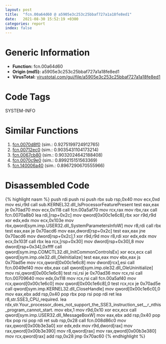 ```yaml
---
layout: post
title:  "fcn.00a64d60 @ a5905e3c253c25bbaf727a1a18fe8ed1"
date:   2021-08-30 15:52:19 +0300
categories: report
index: false
---
```


# Generic Information
- **Function:** fcn.00a64d60
- **Origin (md5):** a5905e3c253c25bbaf727a1a18fe8ed1
- **VirusTotal:** [virustotal.com/gui/file/a5905e3c253c25bbaf727a1a18fe8ed1][virustotal_ref]

# Code Tags
<span class="tag" id="SYSTEM-INFO">SYSTEM-INFO</span>


# Similar Functions

1. [fcn.0070d8f0][similar_1_ref] (sim.: 0.9275199724912765)
2. [fcn.00712ec0][similar_2_ref] (sim.: 0.9035431104173214)
3. [fcn.0067cb80][similar_3_ref] (sim.: 0.9032024642188408)
4. [fcn.0070c9e0][similar_4_ref] (sim.: 0.899215151563369)
5. [fcn.140006a40][similar_5_ref] (sim.: 0.8967290670555966)


# Disassembled Code

{% highlight nasm %}
push rdi
push rsi
push rbx
sub rsp,0x40
mov ecx,0xd
mov esi,r9d
call sub.KERNEL32.dll_IsProcessorFeaturePresent
test eax,eax
je 0x70ad70
mov ecx,0x118
call fcn.00a5af70
mov rcx,rax
mov rbx,rax
call fcn.0070a8b0
lea rdi,[rsp+0x2c]
mov qword[0x00c1e6c8],rbx
xor r9d,r9d
xor edx,edx
mov ecx,0x103e
mov rbx,qword[sym.imp.USER32.dll_SystemParametersInfoW]
mov r8,rdi
call rbx
test eax,eax
je 0x70acd6
mov eax,dword[rsp+0x2c]
test eax,eax
jne 0x70acd6
mov dword[rsp+0x2c],1
xor r9d,r9d
mov r8,rdi
xor edx,edx
mov ecx,0x103f
call rbx
lea rcx,[rsp+0x30]
mov dword[rsp+0x30],8
mov dword[rsp+0x34],0xffff
call qword[sym.imp.COMCTL32.dll_InitCommonControlsEx]
xor ecx,ecx
call qword[sym.imp.ole32.dll_OleInitialize]
test eax,eax
mov ebx,eax
js 0x70ad5e
mov rcx,qword[0x00c1e6c8]
mov dword[rcx],esi
call fcn.0049ef40
mov ebx,eax
call qword[sym.imp.ole32.dll_OleUninitialize]
mov rsi,qword[0x00c1e6c8]
test rsi,rsi
je 0x70ad36
mov rcx,rsi
call fcn.00709640
mov edx,0x118
mov rcx,rsi
call fcn.00a5af40
mov rcx,qword[0x00c1e6c0]
mov qword[0x00c1e6c8],0
test rcx,rcx
je 0x70ad5e
call qword[sym.imp.KERNEL32.dll_CloseHandle]
mov qword[0x00c1e6c0],0
mov eax,ebx
add rsp,0x40
pop rbx
pop rsi
pop rdi
ret
lea r8,str.SSE3_CPU_required.
lea rdx,str.Your_processor_does_not_support_the_SSE3_instruction_set__r_nthis_program_cannot_start.
mov ebx,1
mov r9d,0x10
xor ecx,ecx
call qword[sym.imp.USER32.dll_MessageBoxW]
mov eax,ebx
add rsp,0x40
pop rbx
pop rsi
pop rdi
ret
sub rsp,0x28
call fcn.008d86c0
mov rax,qword[0x00b3e3a0]
xor edx,edx
mov r9d,dword[rax]
mov rax,qword[0x00b3e390]
mov r8,qword[rax]
mov rax,qword[0x00b3e380]
mov rcx,qword[rax]
add rsp,0x28
jmp 0x70ac60
{% endhighlight %}


[similar_1_ref]: /report/fcn.0070d8f0@a5905e3c253c25bbaf727a1a18fe8ed1
[similar_2_ref]: /report/fcn.00712ec0@a5905e3c253c25bbaf727a1a18fe8ed1
[similar_3_ref]: /report/fcn.0067cb80@a5905e3c253c25bbaf727a1a18fe8ed1
[similar_4_ref]: /report/fcn.0070c9e0@a5905e3c253c25bbaf727a1a18fe8ed1
[similar_5_ref]: /report/fcn.140006a40@c4af5ec7826361dc5a22db79be296638
[virustotal_ref]: https://www.virustotal.com/gui/file/a5905e3c253c25bbaf727a1a18fe8ed1